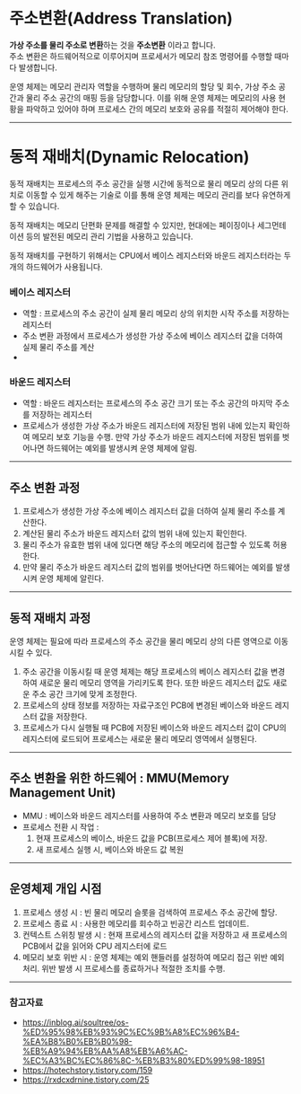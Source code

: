 # 주소변환(Address Translation)

**가상 주소를 물리 주소로 변환**하는 것을 **주소변환** 이라고 합니다.  
주소 변환은 하드웨어적으로 이루어지며 프로세서가 메모리 참조 명령어를 수행할 때마다 발생합니다. 

운영 체제는 메모리 관리자 역할을 수행하며 물리 메모리의 할당 및 회수, 가상 주소 공간과 물리 주소 공간의
매핑 등을 담당합니다. 이를 위해 운영 체제는 메모리의 사용 현황을 파악하고 있어야 하며 프로세스 간의 메모리 보호와 공유를 적절히 제어해야 한다.

---

# 동적 재배치(Dynamic Relocation)
동적 재배치는 프로세스의 주소 공간을 실행 시간에 동적으로 물리 메모리 상의 다른 위치로 이동할 수 있게 해주는 기술로 이를 통해 운영 체제는 메모리 관리를 보다 유연하게 할 수 있습니다.

동적 재배치는 메모리 단편화 문제를 해결할 수 있지만, 현대에는 페이징이나 세그먼테이션 등의 발전된 메모리 관리 기법을 사용하고 있습니다. 

동적 재배치를 구현하기 위해서는 CPU에서 베이스 레지스터와 바운드 레지스터라는 두개의 하드웨어가 사용됩니다. 

### 베이스 레지스터
- 역할 : 프로세스의 주소 공간이 실제 물리 메모리 상의 위치한 시작 주소를 저장하는 레지스터
- 주소 변환 과정에서 프로세스가 생성한 가상 주소에 베이스 레지스터 값을 더하여 실제 물리 주소를 계산
- 
### 바운드 레지스터
- 역할 : 바운드 레지스터는 프로세스의 주소 공간 크기 또는 주소 공간의 마지막 주소를 저장하는 레지스터
- 프로세스가 생성한 가상 주소가 바운드 레지스터에 저장된 범위 내에 있는지 확인하여 메모리 보호 기능을 수행. 만약 가상 주소가 바운드 레지스터에 저장된 범위를 벗어나면 하드웨어는 예외를 발생시켜 운영 체제에 알림.

---
## 주소 변환 과정

1. 프로세스가 생성한 가상 주소에 베이스 레지스터 값을 더하여 실제 물리 주소를 계산한다.
2. 계산된 물리 주소가 바운드 레지스터 값의 범위 내에 있는지 확인한다.  
3. 물리 주소가 유효한 범위 내에 있다면 해당 주소의 메모리에 접근할 수 있도록 허용한다.
4. 만약 물리 주소가 바운드 레지스터 값의 범위를 벗어난다면 하드웨어는 예외를 발생시켜 운영 체제에 알린다. 
 
---

## 동적 재배치 과정
운영 체제는 필요에 따라 프로세스의 주소 공간을 물리 메모리 상의 다른 영역으로 이동시킬 수 있다.

1. 주소 공간을 이동시킬 때 운영 체제는 해당 프로세스의 베이스 레지스터 값을 변경하여 새로운 물리 메모리 영역을 가리키도록 한다. 또한 바운드 레지스터 값도 새로운 주소 공간 크기에 맞게 조정한다.
3. 프로세스의 상태 정보를 저장하는 자료구조인 PCB에 변경된 베이스와 바운드 레지스터 값을 저장한다.
4. 프로세스가 다시 실행될 때 PCB에 저장된 베이스와 바운드 레지스터 값이 CPU의 레지스터에 로드되어 프로세스는 새로운 물리 메모리 영역에서 실행된다. 

---

## 주소 변환을 위한 하드웨어 : MMU(Memory Management Unit)
- MMU : 베이스와 바운드 레지스터를 사용하여 주소 변환과 메모리 보호를 담당
- 프로세스 전환 시 작업 :
  1. 현재 프로세스의 베이스, 바운드 값을 PCB(프로세스 제어 블록)에 저장.
  2. 새 프로세스 실행 시, 베이스와 바운드 값 복원

---
## 운영체제 개입 시점
1. 프로세스 생성 시 : 빈 물리 메모리 슬롯을 검색하여 프로세스 주소 공간에 할당.
2. 프로세스 종료 시 : 사용한 메모리를 회수하고 빈공간 리스트 업데이트.
3. 컨텍스트 스위칭 발생 시 : 현재 프로세스의 레지스터 값을 저장하고 새 프로세스의 PCB에서 값을 읽어와 CPU 레지스터에 로드
5. 메모리 보호 위반 시 : 운영 체제는 예외 핸들러를 설정하여 메모리 접근 위반 예외 처리. 위반 발생 시 프로세스를 종료하거나 적절한 조치를 수행.

---
### 참고자료
- https://inblog.ai/soultree/os-%ED%95%98%EB%93%9C%EC%9B%A8%EC%96%B4-%EA%B8%B0%EB%B0%98-%EB%A9%94%EB%AA%A8%EB%A6%AC-%EC%A3%BC%EC%86%8C-%EB%B3%80%ED%99%98-18951
- https://hotechstory.tistory.com/159
- https://rxdcxdrnine.tistory.com/25
